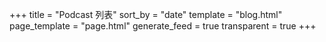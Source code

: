 +++
title = "Podcast 列表"
sort_by = "date"
template = "blog.html"
page_template = "page.html"
generate_feed = true
transparent = true
+++
